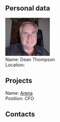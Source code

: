 ## Personal data
![ photo](../people/photo/dean_thompson.jpg)  
Name: Dean Thompson   
Location:
## Projects 
Name: [Arena](../projects/arena.md)  
Position: CFO
## Contacts
 